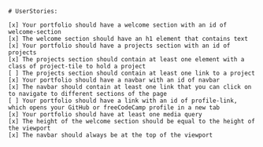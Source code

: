     # UserStories:

    [x] Your portfolio should have a welcome section with an id of welcome-section
    [x] The welcome section should have an h1 element that contains text
    [x] Your portfolio should have a projects section with an id of projects
    [x] The projects section should contain at least one element with a class of project-tile to hold a project
    [ ] The projects section should contain at least one link to a project
    [x] Your portfolio should have a navbar with an id of navbar
    [x] The navbar should contain at least one link that you can click on to navigate to different sections of the page
    [ ] Your portfolio should have a link with an id of profile-link, which opens your GitHub or freeCodeCamp profile in a new tab
    [x] Your portfolio should have at least one media query
    [x] The height of the welcome section should be equal to the height of the viewport
    [x] The navbar should always be at the top of the viewport
